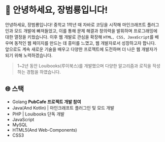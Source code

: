 # 👋 안녕하세요, 장범룡입니다!
안녕하세요, 장범룡입니다! 중학교 1학년 때 자바로 코딩을 시작해 마인크래프트 플러그인과 모드 개발에 빠져들었고, 이를 통해 문제 해결과 창의력을 발휘하며 프로그래밍에 대한 열정을 키웠습니다. 이후 웹 개발로 관심을 확장해 `HTML, CSS, JavaScript`를 배우며 동적인 웹 페이지를 만드는 데 흥미를 느꼈고, 웹 개발자로서 성장하고자 합니다. 앞으로도 계속 새로운 기술을 배우고 다양한 프로젝트에 도전하며 더 나은 웹 개발자가 되기 위해 노력하겠습니다.

> 1~2년 동안 Louibooks(루이북스)를 개발했으며 다양한 알고리즘과 로직을 작성하는 경험을 하였습니다.

## 🌐 스택
- Golang                    __PubCafe 프로젝트 개발 참여__
- Java(And Kotlin)          | 마인크래프트 플러그인 및 모드 개발
- PHP                       | Louibooks 단독 개발
- JavaScript
- MySQL
- HTML5(And Web-Components)
- CSS3
